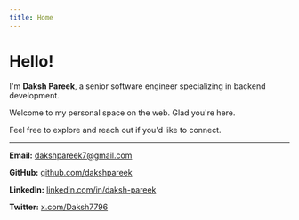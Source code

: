 ```yaml
---
title: Home
---
```


# Hello!

I'm **Daksh Pareek**, a senior software engineer specializing in backend development.

Welcome to my personal space on the web. Glad you're here.

Feel free to explore and reach out if you'd like to connect.

---

**Email:** [dakshpareek7@gmail.com](mailto:dakshpareek7@gmail.com)

**GitHub:** [github.com/dakshpareek](https://github.com/dakshpareek)

**LinkedIn:** [linkedin.com/in/daksh-pareek](https://www.linkedin.com/in/daksh-pareek)

**Twitter:** [x.com/Daksh7796](https://x.com/Daksh7796)
